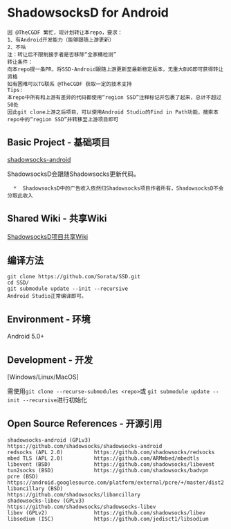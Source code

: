 # ShadowsocksD for Android

```
因 @TheCGDF 繁忙，现计划转让本repo，要求：
1、有Android开发能力（能够跟随上游更新）
2、不咕
注：转让后不限制接手者是否移除“全家桶检测”
转让条件：
向本repo提一条PR，将SSD-Android跟随上游更新至最新稳定版本，无重大BUG即可获得转让资格
如有困难可以TG联系 @TheCGDF 获取一定的技术支持
Tips:
本repo中所有和上游有差异的代码都使用“region SSD”注释标记并包裹了起来，总计不超过50处
因此git clone上游之后项目，可以使用Android Studio的Find in Path功能，搜索本repo中的“region SSD”并转移至上游项目即可
```

## Basic Project - 基础项目

[shadowsocks-android](https://github.com/shadowsocks/shadowsocks-android)

ShadowsocksD会跟随Shadowsocks更新代码。
```
  *  ShadowsocksD中的广告收入依然归Shadowsocks项目作者所有，ShadowsocksD不会分取此收入
```

## Shared Wiki - 共享Wiki

[ShadowsocksD项目共享Wiki](https://github.com/TheCGDF/SSD-Windows/wiki)

## 编译方法

```
git clone https://github.com/Sorata/SSD.git
cd SSD/
git submodule update --init --recursive
Android Studio正常编译即可。
```

## Environment - 环境

Android 5.0+


## Development - 开发

\[Windows/Linux/MacOS\]

需使用`git clone --recurse-submodules <repo>`或 `git submodule update --init --recursive`进行初始化

## Open Source References - 开源引用
```
shadowsocks-android (GPLv3) https://github.com/shadowsocks/shadowsocks-android
redsocks (APL 2.0)          https://github.com/shadowsocks/redsocks
mbed TLS (APL 2.0)          https://github.com/ARMmbed/mbedtls
libevent (BSD)              https://github.com/shadowsocks/libevent
tun2socks (BSD)             https://github.com/shadowsocks/badvpn
pcre (BSD)                  https://android.googlesource.com/platform/external/pcre/+/master/dist2
libancillary (BSD)          https://github.com/shadowsocks/libancillary
shadowsocks-libev (GPLv3)   https://github.com/shadowsocks/shadowsocks-libev
libev (GPLv2)               https://github.com/shadowsocks/libev
libsodium (ISC)             https://github.com/jedisct1/libsodium
```
